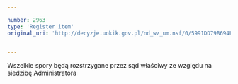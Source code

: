 ```yaml
---

number: 2963
type: 'Register item'
original_uri: 'http://decyzje.uokik.gov.pl/nd_wz_um.nsf/0/5991DD79B694F963C12579CA003C62CF?OpenDocument'


---
```


Wszelkie spory będą rozstrzygane przez sąd właściwy ze względu na siedzibę Administratora
